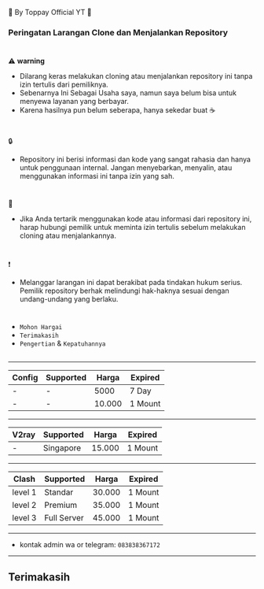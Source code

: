 🍚 By Toppay Official YT 🚀
### Peringatan Larangan Clone dan Menjalankan Repository
#
⚠️ **warning**
- Dilarang keras melakukan cloning atau menjalankan repository ini tanpa izin tertulis dari pemiliknya.
- Sebenarnya Ini Sebagai Usaha saya, namun saya belum bisa untuk menyewa layanan yang berbayar.
- Karena hasilnya pun belum seberapa, hanya sekedar buat ☕
#
🔒
- Repository ini berisi informasi dan kode yang sangat rahasia dan hanya untuk penggunaan internal. Jangan menyebarkan, menyalin, atau menggunakan informasi ini tanpa izin yang sah.
#
📩
- Jika Anda tertarik menggunakan kode atau informasi dari repository ini, harap hubungi pemilik untuk meminta izin tertulis sebelum melakukan cloning atau menjalankannya.
#
❗
- Melanggar larangan ini dapat berakibat pada tindakan hukum serius. Pemilik repository berhak melindungi hak-haknya sesuai dengan undang-undang yang berlaku.
#
- `Mohon Hargai`
- `Terimakasih`
- `Pengertian` & `Kepatuhannya`

##
___
| Config  | Supported    | Harga   | Expired |
| ------- | ------------ | ------- | ------- |
| -       | -            | 5000    | 7 Day   |
| -       | -            | 10.000  | 1 Mount |
___
| V2ray   | Supported    | Harga   | Expired |
| ------- | ------------ | ------- | ------- |
| -       | Singapore    | 15.000  | 1 Mount |
___
| Clash   | Supported    | Harga   | Expired |
| ------- | ------------ | ------- | ------- |
| level 1 | Standar      | 30.000  | 1 Mount |
| level 2 | Premium      | 35.000  | 1 Mount |
| level 3 | Full Server  | 45.000  | 1 Mount |
___
-    kontak admin wa or telegram: `083838367172`
---
##
## Terimakasih